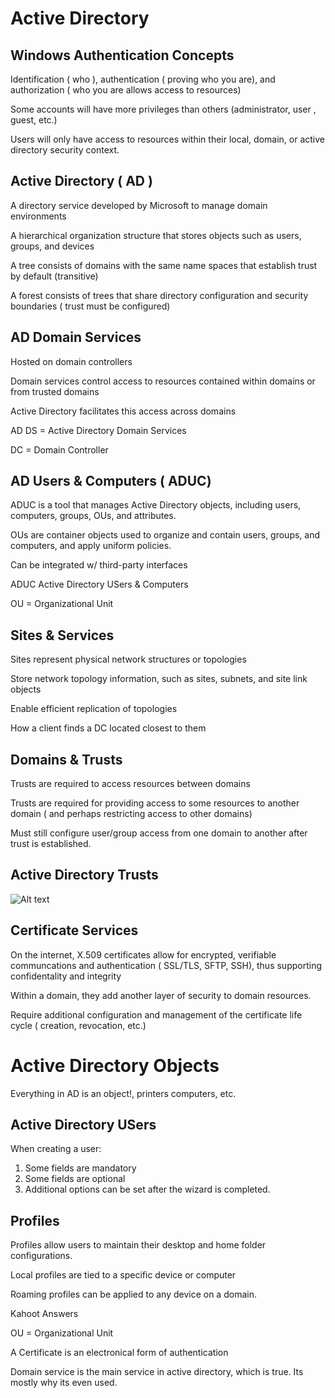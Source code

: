 # Active Directory

## Windows Authentication Concepts

Identification ( who ), authentication ( proving who you are), and authorization ( who you are allows access to resources)

Some accounts will have more privileges than others (administrator, user , guest, etc.)

Users will only have access to resources within their local, domain, or active directory security context.


## Active Directory ( AD )

A directory service developed by Microsoft to manage domain environments

A hierarchical organization structure that stores objects such as users, groups, and devices

A tree consists of domains with the same name spaces that establish trust by default (transitive)

A forest consists of trees that share directory configuration and security boundaries ( trust must be configured)

## AD Domain Services

Hosted on domain controllers

Domain services control access to resources contained within domains or from trusted domains

Active Directory facilitates this access across domains

AD DS = Active Directory Domain Services

DC = Domain Controller

## AD Users & Computers ( ADUC)

ADUC is a tool that manages Active Directory objects, including users, computers, groups, OUs, and attributes.

OUs are container objects used to organize and contain users, groups, and computers, and apply uniform policies.

Can be integrated w/ third-party interfaces

ADUC  Active Directory USers & Computers

OU = Organizational Unit

## Sites & Services

Sites represent physical network structures or topologies

Store network topology information, such as sites, subnets, and site link objects

Enable efficient replication of topologies

How a client finds a DC located closest to them

## Domains & Trusts

Trusts are required to access resources between domains

Trusts are required for providing access to some resources to another domain ( and perhaps restricting access to other domains)

Must still configure user/group access from one domain to another after trust is established.

## Active Directory Trusts

![Alt text](../../CyberSecurity%20Class/MicroSoft%20Security/MS-04/AD%20Trusts.PNG)

## Certificate Services

On the internet, X.509 certificates allow for encrypted, verifiable communcations and authentication ( SSL/TLS, SFTP, SSH), thus supporting confidentality and integrity

Within a domain, they add another layer of security to domain resources.

Require additional configuration and management of the certificate life cycle ( creation, revocation, etc.)

# Active Directory Objects

Everything in AD is an object!, printers computers, etc.


## Active Directory USers

When creating a user: 

1. Some fields are mandatory
2. Some fields are optional 
3. Additional options can be set after the wizard is completed.

## Profiles

Profiles allow users to maintain their desktop and home folder configurations.

Local profiles are tied to a specific device or computer

Roaming profiles can be applied to any device on a domain.


Kahoot Answers

OU =  Organizational Unit
 
 
  A Certificate is an electronical form of authentication

Domain service is the main service in active directory,  which is true. Its mostly why its even used.

